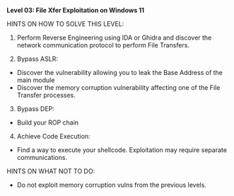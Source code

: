 **Level 03: File Xfer Exploitation on Windows 11**

HINTS ON HOW TO SOLVE THIS LEVEL:
1. Perform Reverse Engineering using IDA or Ghidra and discover the network communication protocol to perform File Transfers.

2. Bypass ASLR:
- Discover the vulnerability allowing you to leak the Base Address of the main module
- Discover the memory corruption vulnerability affecting one of the File Transfer processes.

3. Bypass DEP:
- Build your ROP chain 

4. Achieve Code Execution:
- Find a way to execute your shellcode. Exploitation may require separate communications.

HINTS ON WHAT NOT TO DO:
- Do not exploit memory corruption vulns from the previous levels.
